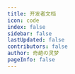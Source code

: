 ```yaml
---
title: 开发者文档
icon: code
index: false
sidebar: false
lastUpdated: false
contributors: false
author: 奇葩の灵梦
pageInfo: false
---
```


<Catalog></Catalog>